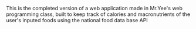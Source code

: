 This is the completed version of a web application made in Mr.Yee's web programming class, built to keep track of calories and macronutrients of the user's inputed foods using the national food data base API
